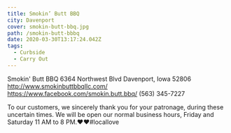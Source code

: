 ```yaml
---
title: Smokin’ Butt BBQ
city: Davenport
cover: smokin-butt-bbq.jpg
path: /smokin-butt-bbbq
date: 2020-03-30T13:17:24.042Z
tags:
  - Curbside
  - Carry Out
---
```


Smokin' Butt BBQ
6364 Northwest Blvd
Davenport, Iowa 52806
http://www.smokinbuttbbqllc.com/
https://www.facebook.com/smokin.butt.bbq/
(563) 345-7227

To our customers, we sincerely thank you for your patronage, during these uncertain times. We will be open our normal business hours, Friday and Saturday 11 AM to 8 PM.❤️❤️#locallove

